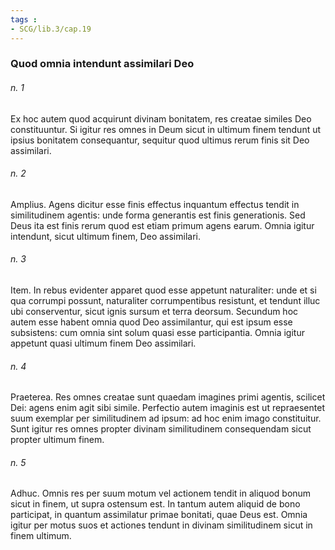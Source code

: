 ```yaml
---
tags : 
- SCG/lib.3/cap.19
---
```


### Quod omnia intendunt assimilari Deo

###### n. 1
Ex hoc autem quod acquirunt divinam bonitatem, res creatae similes Deo constituuntur. Si igitur res omnes in Deum sicut in ultimum finem tendunt ut ipsius bonitatem consequantur, sequitur quod ultimus rerum finis sit Deo assimilari.

###### n. 2
Amplius. Agens dicitur esse finis effectus inquantum effectus tendit in similitudinem agentis: unde forma generantis est finis generationis. Sed Deus ita est finis rerum quod est etiam primum agens earum. Omnia igitur intendunt, sicut ultimum finem, Deo assimilari.

###### n. 3
Item. In rebus evidenter apparet quod esse appetunt naturaliter: unde et si qua corrumpi possunt, naturaliter corrumpentibus resistunt, et tendunt illuc ubi conserventur, sicut ignis sursum et terra deorsum. Secundum hoc autem esse habent omnia quod Deo assimilantur, qui est ipsum esse subsistens: cum omnia sint solum quasi esse participantia. Omnia igitur appetunt quasi ultimum finem Deo assimilari.

###### n. 4
Praeterea. Res omnes creatae sunt quaedam imagines primi agentis, scilicet Dei: agens enim agit sibi simile. Perfectio autem imaginis est ut repraesentet suum exemplar per similitudinem ad ipsum: ad hoc enim imago constituitur. Sunt igitur res omnes propter divinam similitudinem consequendam sicut propter ultimum finem.

###### n. 5
Adhuc. Omnis res per suum motum vel actionem tendit in aliquod bonum sicut in finem, ut supra ostensum est. In tantum autem aliquid de bono participat, in quantum assimilatur primae bonitati, quae Deus est. Omnia igitur per motus suos et actiones tendunt in divinam similitudinem sicut in finem ultimum.

